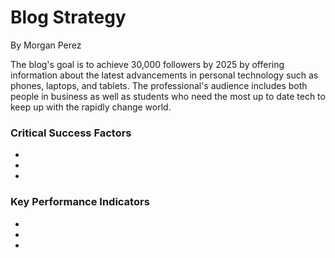 # Blog Strategy
By Morgan Perez

<p>
  The blog's goal is to achieve 30,000 followers by 2025 by offering information about the latest advancements in personal technology such as phones, laptops, and tablets. The professional's audience includes both people in business as well as students who need the most up to date tech to keep up with the rapidly change world.
</p>
<h3>Critical Success Factors</h3>
<ul>
  <li></li>
  <li></li>
  <li></li>
</ul>
<h3>Key Performance Indicators</h3>
<ul>
  <li></li>
  <li></li>
  <li></li>
</ul>
